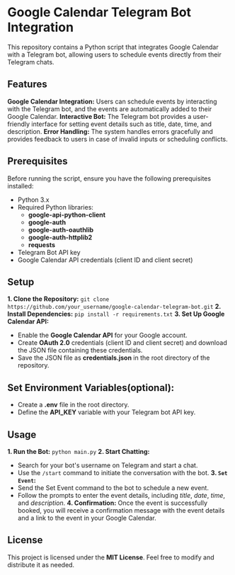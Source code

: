 # Google Calendar Telegram Bot Integration
This repository contains a Python script that integrates Google Calendar with a Telegram bot, allowing users to schedule events directly from their Telegram chats.

## Features
**Google Calendar Integration:** Users can schedule events by interacting with the Telegram bot, and the events are automatically added to their Google Calendar.
**Interactive Bot:** The Telegram bot provides a user-friendly interface for setting event details such as title, date, time, and description.
**Error Handling:** The system handles errors gracefully and provides feedback to users in case of invalid inputs or scheduling conflicts.

## Prerequisites
Before running the script, ensure you have the following prerequisites installed:
* Python 3.x
* Required Python libraries:
  * **google-api-python-client**
  * **google-auth**
  * **google-auth-oauthlib**
  * **google-auth-httplib2**
  * **requests**
* Telegram Bot API key
* Google Calendar API credentials (client ID and client secret)

## Setup
**1. Clone the Repository:**
`git clone https://github.com/your_username/google-calendar-telegram-bot.git`
**2. Install Dependencies:**
`pip install -r requirements.txt`
**3. Set Up Google Calendar API:**
* Enable the **Google Calendar API** for your Google account.
* Create **OAuth 2.0** credentials (client ID and client secret) and download the JSON file containing these credentials.
* Save the JSON file as **credentials.json** in the root directory of the repository.

## Set Environment Variables(optional):
* Create a **.env** file in the root directory.
* Define the **API_KEY** variable with your Telegram bot API key.

## Usage
**1. Run the Bot:**
`python main.py`
**2. Start Chatting:**
* Search for your bot's username on Telegram and start a chat.
* Use the `/start` command to initiate the conversation with the bot.
**3. `Set Event`:**
* Send the Set Event command to the bot to schedule a new event.
* Follow the prompts to enter the event details, including *title*, *date*, *time*, and *description*.
**4. Confirmation:**
Once the event is successfully booked, you will receive a confirmation message with the event details and a link to the event in your Google Calendar.

## License
This project is licensed under the **MIT License**. Feel free to modify and distribute it as needed.
